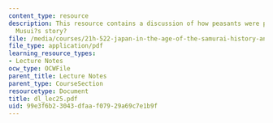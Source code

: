 ```yaml
---
content_type: resource
description: This resource contains a discussion of how peasants were portrayed in
  Musui?s story?
file: /media/courses/21h-522-japan-in-the-age-of-the-samurai-history-and-film-fall-2006/99e3f6b23043dfaaf07929a69c7e1b9f_dl_lec25.pdf
file_type: application/pdf
learning_resource_types:
- Lecture Notes
ocw_type: OCWFile
parent_title: Lecture Notes
parent_type: CourseSection
resourcetype: Document
title: dl_lec25.pdf
uid: 99e3f6b2-3043-dfaa-f079-29a69c7e1b9f
---
```

